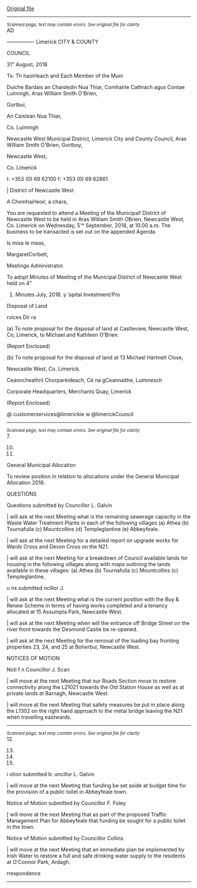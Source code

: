 [Original file](https://www.limerick.ie/sites/default/files/media/documents/2018-09/00%202018-09-05%20Agenda.pdf)

---
*<small>Scanned page, text may contain errors. See original file for clarity</small>*  
AD

—————-
Limerick
CITY & COUNTY

COUNCIL

31" August, 2018

To: Th haoirleach and Each Member of the Muni

Duiche Bardais an Chaisledin Nua Thiar,
Comhairle Cathrach agus Contae Luimnigh,
Aras William Smith O'Brien,

Gortbui,

An Caislean Nua Thiar,

Co. Luimnigh

Newcastle West Municipal District,
Limerick City and County Council,
Aras William Smith O'Brien,
Gortboy,

Newcastle West,

Co. Limerick

t: +353 (0) 69 62100
f: +353 (0) 69 62861

| District of Newcastle West

A Chomhairleoir, a chara,

You are requested to attend a Meeting of the Municipal! District of Newcastle West to be held
in Aras William Smith OBrien, Newcastle West, Co. Limerick on Wednesday, 5'* September,
2018, at 10.00 a.m. The business to be transacted is set out on the appended Agenda.

Is mise le meas,

MargaretCorbett,

Meetings Administrator.

To adopt Minutes of Meeting of the Municipal District of Newcastle West held on 4"

1. Minutes
July, 2018.
y ‘apital Investment/Pro

Disposal of Land

rvices Dir ra

(a) To note proposal for the disposal of land at Castleview, Newcastle West,
Co, Limerick, to Michael and Kathleen O'Brien.

(Report Enclosed)

(b) To note proposal for the disposal of land at 13 Michael Hartnett Close,

Newcastle West, Co. Limerick.

Ceanncheathrii Chorparéideach, Cé na gCeannaithe, Luimnesch

Corporate Headquarters, Merchants Quay, Limerick

(Report Enclosed)

@ customerservices@limerickie
w @limerickCouncil


---
*<small>Scanned page, text may contain errors. See original file for clarity</small>*  
7.

10.

11.

General Municipal Allocation

To review position in relation to allocations under the General Municipal Allocation
2018.

QUESTIONS

Questions submitted by Councillor L. Galvin

| will ask at the next Meeting what is the remaining sewerage capacity in the
Waste Water Treatment Plants in each of the following villages (a) Athea
(b) Tournafulla (c) Mountcollins (d) Templeglantine (e) Abbeyfeale.

| will ask at the next Meeting for a detailed report on upgrade works for Wards Cross
and Devon Cross on the N21.

| will ask at the next Meeting for a breakdown of Council available lands for housing in
the following villages along with maps outlining the lands available in these villages:
(a) Athea (b) Tournafulla (c) Mountcollins (c) Templeglantine.

u ns submitted ncillor J.

| will ask at the next Meeting what is the current position with the Buy & Renew
Scheme in terms of having works completed and a tenancy allocated at 15 Assumpta
Park, Newcastle West.

| will ask at the next Meeting when will the entrance off Bridge Street on the river
front towards the Desmond Castle be re-opened.

| will ask at the next Meeting for the removal of the loading bay fronting properties
23, 24, and 25 at Boherbui, Newcastle West.

NOTICES OF MOTION

Noti f n Councillor J. Scan

| will move at the next Meeting that our Roads Section move to restore connectivity
along the L21021 towards the Old Station House as well as at private lands at Barnagh,
Newcastle West.

| will move at the next Meeting that safety measures be put in place along the L1302
on the right hand approach to the metal bridge leaving the N21 when travelling
eastwards.


---
*<small>Scanned page, text may contain errors. See original file for clarity</small>*  
12.

13.

14.

15.

i otion submitted b: uncillor L. Galvin

| will move at the next Meeting that funding be set aside at budget time for the
provision of a public toilet in Abbeyfeale town.

Notice of Motion submitted by Councillor F. Foley

[ will move at the next Meeting that as part of the proposed Traffic Management Plan
for Abbeyfeale that funding be sought for a public toilet in the town.

Notice of Motion submitted by Councillor Collins

| will move at the next Meeting that an immediate plan be implemented by Irish Water
to restore a full and safe drinking water supply to the residents at O'Connor Park,
Ardagh.

rrespondence


---
